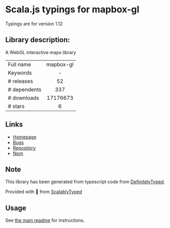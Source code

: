 
# Scala.js typings for mapbox-gl

Typings are for version 1.12

## Library description:
A WebGL interactive maps library

|                    |                 |
| ------------------ | :-------------: |
| Full name          | mapbox-gl |
| Keywords           | - |
| # releases         | 52 |
| # dependents       | 337 |
| # downloads        | 17176673 |
| # stars            | 6 |

## Links
- [Homepage](https://github.com/mapbox/mapbox-gl-js#readme)
- [Bugs](https://github.com/mapbox/mapbox-gl-js/issues)
- [Repository](https://github.com/mapbox/mapbox-gl-js)
- [Npm](https://www.npmjs.com/package/mapbox-gl)
    


## Note
This library has been generated from typescript code from [DefinitelyTyped](https://definitelytyped.org).

Provided with :purple_heart: from [ScalablyTyped](https://github.com/oyvindberg/ScalablyTyped)

## Usage
See [the main readme](../../readme.md) for instructions.


